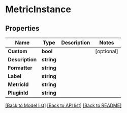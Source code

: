 # MetricInstance

## Properties

Name | Type | Description | Notes
------------ | ------------- | ------------- | -------------
**Custom** | **bool** |  | [optional] 
**Description** | **string** |  | 
**Formatter** | **string** |  | 
**Label** | **string** |  | 
**MetricId** | **string** |  | 
**PluginId** | **string** |  | 

[[Back to Model list]](../README.md#documentation-for-models) [[Back to API list]](../README.md#documentation-for-api-endpoints) [[Back to README]](../README.md)


